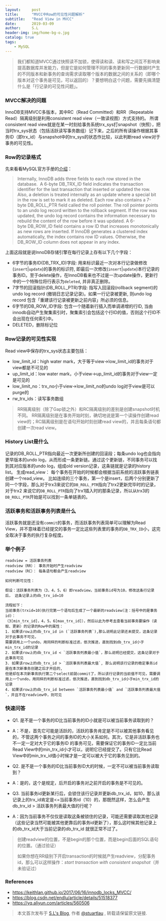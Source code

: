 ```yaml
---
layout:     post
title:      "MVCC中Row的可见性问题解析"
subtitle:   "Read View in MVCC"
date:       2019-03-09
author:     S.L
header-img: img/home-bg-o.jpg
catalog: true
tags:
    - MySQL
---
```

    
> 我们都知道MVCC通过快照读不加锁，使得读和读、读和写之间互不影响来提高数据库并发能力，但是它是如何管理不同的事务更新同一行数据时产生的不同版本和新事务的查询需求读取哪个版本的数据之间的关系的（即哪个版本对这个事务是可见，可以返回的）？要想明白这个问题，需要先搞清楚什么是「行记录的可见性问题」。

### MVCC解决的问题
InnoDB支持MVCC多版本，其中RC（Read Committed）和RR（Repeatable Read）隔离级别是利用consistent read view（一致读视图）方式支持的。 
所谓consistent read view就是在某一时刻给事务系统trx_sys打snapshot（快照），把当时trx_sys状态（包括活跃读写事务数组）记下来，之后的所有读操作根据其事务ID（即trx_id）与snapshot中的trx_sys的状态作比较，以此判断read view对于事务的可见性。

### Row的记录格式
先来看看MySQL官方手册的[介绍](https://dev.mysql.com/doc/refman/5.7/en/innodb-multi-versioning.html)：
> Internally, InnoDB adds three fields to each row stored in the database. 
> A 6-byte DB_TRX_ID field indicates the transaction identifier for the last transaction that
> inserted or updated the row. Also, a deletion is treated internally as an update where a special
> bit in the row is set to mark it as deleted. Each row also contains a 7-byte DB_ROLL_PTR field 
> called the roll pointer. The roll pointer points to an undo log record written to the rollback 
> segment. If the row was updated, the undo log record contains the information necessary to 
> rebuild the content of the row before it was updated. A 6-byte DB_ROW_ID field contains a row ID
> that increases monotonically as new rows are inserted. If InnoDB generates a clustered index 
> automatically, the index contains row ID values. Otherwise, the DB_ROW_ID column does not appear
> in any index.

上面这段就是说InnoDB存储引擎在每行记录上存有以下几个字段：
- 6字节的事务ID(DB_TRX_ID)字段: 用来标识最近一次对本行记录做修改(`insert`|`update`)的事务的标识符, 即最后一次修改(`insert`|`update`)本行记录的事务ID。至于delete操作，在InnoDB看来也不过是一次update操作，更新行中的一个特殊位将行表示为`deleted`, 并非真正删除。
- 7字节的回滚指针(DB_ROLL_PTR)字段: 指写入回滚段(rollback segment)的 undo log record (撤销日志记录记录)。如果一行记录被更新, 则undo 
log record 包含「重建该行记录被更新之前内容」所必须的信息。
- 6字节的DB_ROW_ID字段: 包含一个随着新行插入而单调递增的行ID, 当由innodb自动产生聚集索引时，聚集索引会包括这个行ID的值，否则这个行ID不会出现在任何索引中。
- DELETED，删除标记位

### Row记录的可见性实现
Read view中保存的trx_sys状态主要包括：
- low_limit_id：high water mark，大于等于view->low_limit_id的事务对于view都是不可见的
- up_limit_id：low water mark，小于view->up_limit_id的事务对于view一定是可见的
- low_limit_no：trx_no小于view->low_limit_no的undo log对于view是可以purge的
- rw_trx_ids：读写事务数组

> RR隔离级别（除了Gap锁之外）和RC隔离级别的差别是创建snapshot时机不同。 RR隔离级别是在事务开始时刻，确切地说是第一个读操作创建read 
view的；RC隔离级别是在语句开始时刻创建read view的，并且每条语句都创建一次read view。
  
### History List是什么
记录的DB_ROLL_PTR指向最近一次更新所创建的回滚段；每条undo log也会指向更早版本的undo log，从而形成一条更新链。通过这个更新链，不同事务可以找到其对应版本的undo log，组成old version记录，这条链就是记录的history list。
生成read_view：  每个事务在开始的时候都会根据当前系统的活跃事务链表创建一个read_view。
比如连续的三个事务，第一个是insert，后两个分别更新了同一个字段，那么对于trx3来说它的`DB_ROLL_PTR`指向了trx2更新完毕时的记录，对于trx2
来说它的`DB_ROLL_PTR`指向了trx1插入时的那条记录，所以从trx3的`DB_ROLL_PTR`开始是可以找到一条单链表的。

### 活跃事务和活跃事务列表是什么
活跃事务就是还没有`commit`的事务，而活跃事务列表简单可以理解为Read View，并不意味着已经提交的事务一定比这些列表里的事务的`DB_TRX_ID`小，这完全取决于事务的执行复杂程度。


### 举个例子
```
readview = 活跃事务列表
readview（RR）： 事务开始时产生readview
readview（RC）： 每条语句都会产生readview

如何判断可见性：

假设：活跃事务列表为（3，4，5，6）即readview，当前事务id号为10，修改这条行记录后， 这条记录上的db_trx_id=10

流程如下：
当前事务(trxid=10)执行完第一个语句后生成了一个最新的readview(注：括号中的是事务id)： 
（3[min_trx_id]，4，5，6[max_trx_id]），然后以此为参考去查看当前事务要操作（读取、更新）的记录的Row中的属性：
1. 如果该row上的db_trx_id in (`活跃事务列表`),那么说明此记录还未提交，这条记录对于此事务不可见，
需要调用上一个undo，用同样的判断标准过滤，依次推进，直到找到db_trx_id小于min_trx_id的记录
2. 如果该row上的db_trx_id < `活跃事务列表最小值`，那么说明已经提交，这条记录对于此事务可见
3. 如果该row上的db_trx_id > `活跃事务列表最大值`, 那么说明该行记录的稳定事务id是在本次新事务创建之后才开启的, 
但是却在本次新事务执行第二个select前就commit了，所以该行记录的当前值不可见，需要调用上一个undo，用同样的判断标准过滤，依次推进，直到找到db_trx_id小于min_trx_id的记录
4. 如果该row上的db_trx_id between `活跃事务列表最小值` and `活跃事务列表最大值`，并且不在readview中，则可见

```

### 快速问答
- Q1. 是不是一个事务的ID比当前事务的ID小就是可以被当前事务读取到的？
- A：不是，首先它可能是活跃的，活跃的事务肯定是不可以被其他事务看见的，不管这两个事务之间的事务ID的大小关系如何。其次，它是非活跃事务也不一定一定对大于它的事务ID
的事务可见，需要保证它的事务ID一定比当前Read View中的min_trx_id小才可以，说明它已经提交了。只有它比Read 
View中的min_trx_id值小时候才是一定可以被大于它的事务见到的。

- Q2. 是不是一个事务的ID比当前事务ID大的时候，一定不可以被当前事务读取到？
- A：是的，这个是规定，后开启的事务对之前开启的事务是不可见的。

- Q3. 当前事务id更新某行后，会锁住该行记录并更新db_trx_id，如10，那么该记录上的trx_id肯定是<=当前事务id（10）的，那既然这样，怎么会产生db_trx_id > 
活跃事务列表最大值的行呢？
- A：因为当前事务不仅仅是读取这条被锁住的记录，可能还需要读取其他记录（这些记录当然可能被其他更靠后的事务id更新了），那么这时候其他记录上的db_trx_id大于当前记录的db_trx_id
就很正常不过了。

> 创建readview的位置，不是begin的那个位置，而是begin后面的SQL语句的位置。（通过验证）
>
> 如果你想在RR级别下开启transaction的时候就产生readview，分配事务id，那么可以这样操作：*start transaction with consistent 
snapshot*（并未验证过）

### References
- https://keithlan.github.io/2017/06/16/innodb_locks_MVCC/
- https://blog.csdn.net/endlu/article/details/51518377
- https://yq.aliyun.com/articles/560506

> 本文首次发布于 [S.L's Blog](https://liushuo.me), 作者 [@stuartlau](http://github.com/stuartlau) ,
转载请保留原文链接.
